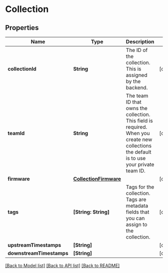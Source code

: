 # Collection

## Properties
Name | Type | Description | Notes
------------ | ------------- | ------------- | -------------
**collectionId** | **String** | The ID of the collection. This is assigned by the backend. | [optional] 
**teamId** | **String** | The team ID that owns the collection. This field is required. When you create new collections the default is to use your private team ID. | [optional] 
**firmware** | [**CollectionFirmware**](CollectionFirmware.md) |  | [optional] 
**tags** | **[String: String]** | Tags for the collection. Tags are metadata fields that you can assign to the collection. | [optional] 
**upstreamTimestamps** | **[String]** |  | [optional] 
**downstreamTimestamps** | **[String]** |  | [optional] 

[[Back to Model list]](../README.md#documentation-for-models) [[Back to API list]](../README.md#documentation-for-api-endpoints) [[Back to README]](../README.md)


